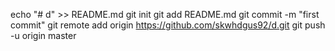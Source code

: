 echo "# d" >> README.md
git init
git add README.md
git commit -m "first commit"
git remote add origin https://github.com/skwhdgus92/d.git
git push -u origin master
